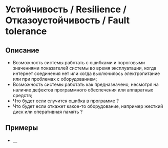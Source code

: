 # Устойчивость / Resilience / Отказоустойчивость / Fault tolerance
## Описание
- Возможность системы работать с ошибками и пороговыми значениями показателей системы во время эксплуатации, когда интернет соединения нет или когда выключилось электропитание или при проблемах с оборудованием;
- Возможность системы работать как предназначено, несмотря на наличие дефектов программного обеспечения или аппаратных средств;
- Что будет если случится ошибка в программе ?
- Что будет если откажет какое-то оборудование, например жесткий диск или оперативная память ?
## Примеры
- __